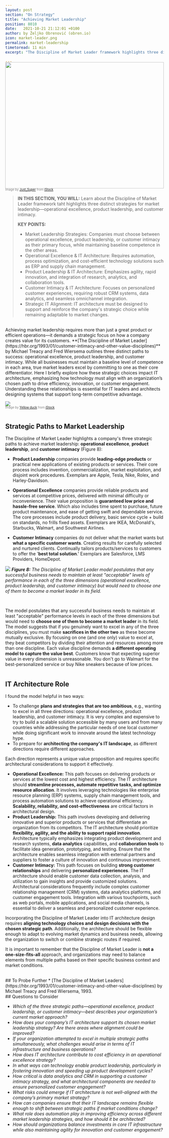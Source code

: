 ```yaml
---
layout: post
section: "On Strategy"
title: "Achieving Market Leadership"
position: 8010
date:   2021-10-21 21:12:01 +0100
author: by Željko Obrenović (obren.io)
icon: market-leader.png
permalink: market-leadership
timetoread: 11 min
excerpt: "The Discipline of Market Leader framework highlights three distinct strategies for market leadership—operational excellence, product leadership, and customer intimacy—each requiring a tailored IT architecture to align technology with business goals, optimize processes, and sustain a competitive edge."

---
```


<img style="margin-top: -20px; width: 100%; height: 400px; object-fit: cover" 
     src="assets/images/istock/iStock-1442333787.jpg">
<div style="font-size: 70%; margin-top: -16px; color: grey; margin-bottom: 12px">
Image by <a target="_blank" href="https://www.istockphoto.com/en/portfolio/Just_Super">Just_Super</a> from <a target="_blank" href="https://www.istockphoto.com/">iStock</a>
</div>
<style>
 .quote {
     border-left: 8px solid #d9ead3;
     padding-left: 36px;
     margin-top: 30px;
     margin-bottom: 40px;
     font-size: 140%;
     font-style: normal;
     color:#888;
 }
    @media only screen and (max-width: 768px) {
        [class="quote"] {
            display: none;
        }
    }
</style>

> **IN THIS SECTION, YOU WILL:** Learn about the Discipline of Market Leader framework taht highlights three distinct strategies for market leadership—operational excellence, product leadership, and customer intimacy.
> 
> **KEY POINTS:**
> * Market Leadership Strategies: Companies must choose between operational excellence, product leadership, or customer intimacy as their primary focus, while maintaining baseline competence in the other areas.
> * Operational Excellence & IT Architecture: Requires automation, process optimization, and cost-efficient technology solutions such as ERP and supply chain management.
> * Product Leadership & IT Architecture: Emphasizes agility, rapid innovation, and integration of research, analytics, and collaboration tools.
> * Customer Intimacy & IT Architecture: Focuses on personalized customer experiences, requiring robust CRM systems, data analytics, and seamless omnichannel integration.
> * Strategic IT Alignment: IT architecture must be designed to support and reinforce the company's strategic choice while remaining adaptable to market changes.

<style>
    h2 {
        margin-top: 42px;    
    }
</style>

<br>
Achieving market leadership requires more than just a great product or efficient operations—it demands a strategic focus on how a company creates value for its customers. **[The Discipline of Market Leader](https://hbr.org/1993/01/customer-intimacy-and-other-value-disciplines)** by Michael Treacy and Fred Wiersema outlines three distinct paths to success: operational excellence, product leadership, and customer intimacy. While all businesses must maintain a baseline level of competence in each area, true market leaders excel by committing to one as their core differentiator. Here I briefly explore how these strategic choices impact IT architecture, emphasizing how technology must align with an organization’s chosen path to drive efficiency, innovation, or customer engagement. Understanding these relationships is essential for IT leaders and architects designing systems that support long-term competitive advantage.




![](assets/images/istock/iStock-2157334794.jpg)
<div style="font-size: 70%; margin-top: -16px; color: grey; margin-bottom: 12px">
Image by <a target="_blank" href="https://www.istockphoto.com/en/portfolio/Yellowduck">Yellow duck</a> from <a target="_blank" href="https://www.istockphoto.com/">iStock</a>
</div>


## Strategic Paths to Market Leadership

The Discipline of Market Leader highlights a company's three strategic paths to achieve market leadership: **operational excellence**, **product leadership**, and **customer intimacy** (Figure 8):

* **Product Leadership** companies provide **leading-edge products** or practical new applications of existing products or services. Their core process includes invention, commercialization, market exploitation, and disjoint work procedures. Exemplars are Apple, Tesla, Nike, Rolex, and Harley-Davidson.

* **Operational Excellence** companies provide reliable products and services at competitive prices, delivered with minimal difficulty or inconvenience. Their value proposition is **guaranteed low price and hassle-free service**.
Which also includes time spent to purchase, future product maintenance, and ease of getting swift and dependable service. The core processes include product delivery, basic service cycle + build on standards, no frills fixed assets. Exemplars are IKEA, McDonald's, Starbucks, Walmart, and Southwest Airlines.

* **Customer Intimacy** companies do not deliver what the market wants but **what a specific customer wants**. Creating results for carefully selected and nurtured clients. Continually tailors products/services to customers to offer the '**best total solution**.' Exemplars are Salesforce, LMS Providers, HomeDepot.

![](assets/images/arch/discipline-market-leader.png)
***Figure 8:** The Discipline of Market Leader model postulates that any successful business needs to maintain at least "acceptable" levels of performance in each of the three dimensions (operational excellence, product leadership, and customer intimacy) but would need to choose one of them to become a market leader in its field.*

<br>

The model postulates that any successful business needs to maintain at least "acceptable" performance levels in each of the three dimensions but would need to **choose one of them to become a market leader** in its field. The model suggests that if you genuinely want to excel in any of the three disciplines, you must make **sacrifices in the other two** as these become mutually exclusive. By focusing on one (and one only) value to excel at, they beat competitors by dividing their attention and resources among more than one discipline. Each value discipline demands **a different operating model to capture the value best**. Customers know that expecting superior value in every dimension is unreasonable. You don't go to Walmart for the best-personalized service or buy Nike sneakers because of low prices.

## IT Architecture Role

I found the model helpful in two ways: 

* To challenge **plans and strategies that are too ambitious**, e.g., wanting to excel in all three directions: operational excellence, product leadership, and customer intimacy. It is very complex and expensive to try to build a scalable solution accessible by many users and from many countries while addressing the particular needs of one local customer while doing significant work to innovate around the latest technology hype. 
* To prepare for **architecting the company's IT landscape**, as different directions require different approaches. 

Each direction represents a unique value proposition and requires specific architectural considerations to support it effectively.

* **Operational Excellence:** This path focuses on delivering products or services at the lowest cost and highest efficiency. The IT architecture should **streamline processes, automate repetitive tasks, and optimize resource allocation**. It involves leveraging technologies like enterprise resource planning (ERP) systems, supply chain management tools, and process automation solutions to achieve operational efficiency. **Scalability, reliability, and cost-effectiveness** are critical factors in architectural design.
* **Product Leadership:** This path involves developing and delivering innovative and superior products or services that differentiate an organization from its competitors. The IT architecture should prioritize **flexibility, agility, and the ability to support rapid innovation**. Architecture typically emphasizes integrating product development and research systems, **data analytics** capabilities, and **collaboration tools** to facilitate idea generation, prototyping, and testing. Ensure that the architecture enables seamless integration with external partners and suppliers to foster a culture of innovation and continuous improvement.
* **Customer Intimacy:** This path focuses on building **strong customer relationships** and delivering **personalized experiences**. The IT architecture should enable customer data collection, analysis, and utilization to gain insights and provide customized solutions. Architectural considerations frequently include complex customer relationship management (CRM) systems, data analytics platforms, and customer engagement tools. Integration with various touchpoints, such as web portals, mobile applications, and social media channels, is essential to deliver a seamless and personalized customer experience.

Incorporating the Discipline of Market Leader into IT architecture design requires **aligning technology choices and design decisions with the chosen strategic path**. Additionally, the architecture should be flexible enough to adapt to evolving market dynamics and business needs, allowing the organization to switch or combine strategic routes if required.


It is important to remember that the Discipline of Market Leader is **not a one-size-fits-all** approach, and organizations may need to balance elements from multiple paths based on their specific business context and market conditions.





<br>
## To Probe Further
* [The Discipline of Market Leaders](https://hbr.org/1993/01/customer-intimacy-and-other-value-disciplines) by Michael Treacy and Fred Wiersema, 1993.



<br>
## Questions to Consider

* *Which of the three strategic paths—operational excellence, product leadership, or customer intimacy—best describes your organization’s current market approach?*
* *How does your company’s IT architecture support its chosen market leadership strategy? Are there areas where alignment could be improved?*
* *If your organization attempted to excel in multiple strategic paths simultaneously, what challenges would arise in terms of IT infrastructure and business operations?*
* *How does IT architecture contribute to cost efficiency in an operational excellence strategy?*
* *In what ways can technology enable product leadership, particularly in fostering innovation and speeding up product development cycles?*
* *How critical is data analytics and CRM in supporting a customer intimacy strategy, and what architectural components are needed to ensure personalized customer engagement?*
* *What risks could emerge if IT architecture is not well-aligned with the company’s primary market strategy?*
* *How can companies ensure that their IT landscape remains flexible enough to shift between strategic paths if market conditions change?*
* *What role does automation play in improving efficiency across different market leadership strategies, and how should it be architected?*
* *How should organizations balance investments in core IT infrastructure while also maintaining agility for innovation and customer engagement?*
